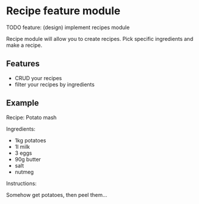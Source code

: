 # Recipe feature module

TODO feature: (design) implement recipes module

Recipe module will allow you to create recipes. Pick specific ingredients and make a recipe.

## Features

- CRUD your recipes
- filter your recipes by ingredients

## Example

Recipe: Potato mash

Ingredients:

- 1kg potatoes
- 1l milk
- 3 eggs
- 90g butter
- salt
- nutmeg

Instructions:

Somehow get potatoes, then peel them...
